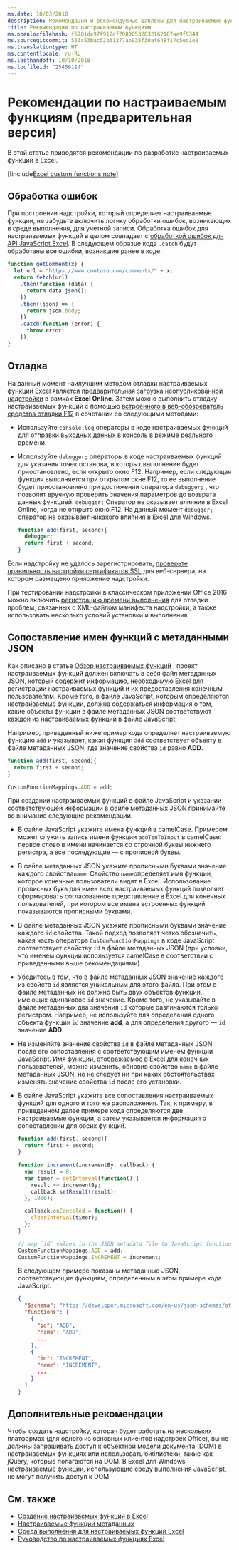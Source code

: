 ```yaml
---
ms.date: 10/03/2018
description: Рекомендации и рекомендуемые шаблоны для настраиваемых функций Excel.
title: Рекомендации по настраиваемым функциям
ms.openlocfilehash: f6781de97f912df70800532032162187ae9f9344
ms.sourcegitcommit: 563c53bac52b31277ab935f30af648f17c5ed1e2
ms.translationtype: HT
ms.contentlocale: ru-RU
ms.lasthandoff: 10/10/2018
ms.locfileid: "25459114"
---
```

# <a name="custom-functions-best-practices-preview"></a>Рекомендации по настраиваемым функциям (предварительная версия)

В этой статье приводятся рекомендации по разработке настраиваемых функций в Excel.

[!include[Excel custom functions note](../includes/excel-custom-functions-note.md)]

## <a name="error-handling"></a>Обработка ошибок

При построении надстройки, который определяет настраиваемые функции, не забудьте включить логику  обработки ошибок, возникающих в среде выполнения, для учетной записи. Обработка ошибок для настраиваемых функций  в целом совпадает с [обработкой ошибок для API JavaScript Excel](excel-add-ins-error-handling.md). В следующем образце кода `.catch` будут обработаны все ошибки, возникшие  ранее в коде.

```js
function getComment(x) {
  let url = "https://www.contoso.com/comments/" + x;
  return fetch(url)
    .then(function (data) {
      return data.json();
    })
    .then((json) => {
      return json.body;
    })
    .catch(function (error) {
      throw error;
    })
}
```

## <a name="debugging"></a>Отладка

На данный момент наилучшим методом отладки настраиваемых функций Excel является предварительная [загрузка неопубликованной надстройки](../testing/sideload-office-add-ins-for-testing.md) в рамках  **Excel Online**. Затем можно выполнить отладку настраиваемых функций с помощью [встроенного в веб-обозреватель средства отладки F12](../testing/debug-add-ins-in-office-online.md) в сочетании со следующими методами:

- Используйте `console.log` операторы в коде настраиваемых функций для отправки выходных данных в консоль в режиме реального времени.

- Используйте `debugger;` операторы в коде настраиваемых функций для указания точек останова, в которых выполнение будет приостановлено, если открыто окно F12. Например, если следующая функция выполняется при открытом окне F12, то ее выполнение будет приостановлено при достижении оператора `debugger;` , что  позволит вручную проверить значения параметров до возврата данных функцией. `debugger;` Оператор не оказывает влияния в Excel Online, когда не открыто окно F12. На данный момент `debugger;` оператор не оказывает никакого влияния в Excel для Windows.

    ```js
    function add(first, second){
      debugger;
      return first + second;
    }
    ```

Если надстройку не удалось зарегистрировать, [проверьте правильность настройки сертификатов SSL](https://github.com/OfficeDev/generator-office/blob/master/src/docs/ssl.md) для веб-сервера, на котором размещено приложение надстройки.

При тестировании надстройки в классическом приложении Office 2016 можно включить [регистрацию времени выполнения](../testing/troubleshoot-manifest.md#use-runtime-logging-to-debug-your-add-in) для отладки проблем, связанных с XML-файлом манифеста надстройки, а также использовать несколько условий установки и выполнения.

## <a name="mapping-function-names-to-json-metadata"></a>Сопоставление имен функций с метаданными JSON

Как описано в статье [Обзор настраиваемых функций](custom-functions-overview.md) , проект настраиваемых функций должен включать в себя файл метаданных JSON, который содержит информацию, необходимую Excel для регистрации настраиваемых функций и их предоставления конечным пользователям.  Кроме того, в файле JavaScript, которым определяются настраиваемые функции, должна содержаться информация о том, какие объекты функции в файле метаданных JSON соответствуют каждой из настраиваемых функций в файле JavaScript.

Например, приведенный ниже пример кода определяет настраиваемую функцию `add` и указывает, какая функция `add` соответствует объекту в файле метаданных JSON, где значение свойства `id` равно **ADD**.

```js
function add(first, second){
  return first + second;
}

CustomFunctionMappings.ADD = add;
```

При создании настраиваемых функций в файле JavaScript и указании соответствующей информации в файле метаданных JSON принимайте во внимание следующие рекомендации.

* В файле JavaScript укажите имена функций в camelCase. Примером может служить запись имени функции `addTenToInput` в camelCase: первое слово в имени начинается со строчной буквы нижнего регистра, а все последующие — с прописной буквы.

* В файле метаданных JSON укажите прописными буквами значение каждого  свойства`name`.  Свойство `name`определяет имя функции, которое конечные пользователи видят в Excel. Использование прописных букв для имен всех настраиваемых функций позволяет сформировать согласованное представление в Excel для конечных пользователей, при котором все имена встроенных функций показываются прописными буквами.

* В файле метаданных JSON укажите прописными буквами значение каждого  `id` свойства. Такой подход позволяет четко обозначить, какая часть оператора `CustomFunctionMappings` в коде JavaScript соответствует свойству  `id` в  файле метаданных JSON (при условии, что именем функции используется camelCase в соответствии с приведенными выше рекомендациями).

* Убедитесь в том, что в файле метаданных JSON значение каждого из свойств `id`  является уникальным для этого файла. При этом в файле метаданных не должно быть двух объектов функции, имеющих одинаковое `id` значение. Кроме того, не указывайте в файле метаданных два значения `id` которые различаются только регистром.  Например, не используйте для определения одного объекта функции `id` значение **add**, а для определения другого — `id` значение **ADD**.

* Не изменяйте значение свойства  `id` в файле метаданных JSON после его сопоставления с соответствующим именем функции JavaScript. Имя функции, отображаемое в Excel для конечных пользователей, можно изменить, обновив свойство `name` в файле метаданных JSON, но не следует ни при каких обстоятельствах изменять значение свойства `id` после его установки.

* В файле JavaScript укажите все сопоставления настраиваемых функций для одного и того же расположения. Так, к примеру, в приведенном далее примере кода определяются две настраиваемые функции, а затем указывается информация о сопоставлении для обеих функций.

    ```js
    function add(first, second){
      return first + second;
    }

    function increment(incrementBy, callback) {
      var result = 0;
      var timer = setInterval(function() {
        result += incrementBy;
        callback.setResult(result);
      }, 1000);

      callback.onCanceled = function() {
        clearInterval(timer);
      };
    }

    // map `id` values in the JSON metadata file to JavaScript function names
    CustomFunctionMappings.ADD = add;
    CustomFunctionMappings.INCREMENT = increment;
    ```

    В следующем примере показаны метаданные JSON, соответствующие функциям, определенным в этом примере кода JavaScript.

    ```json
    {
      "$schema": "https://developer.microsoft.com/en-us/json-schemas/office-js/custom-functions.schema.json",
      "functions": [
        {
          "id": "ADD",
          "name": "ADD",
          ...
        },
        {
          "id": "INCREMENT",
          "name": "INCREMENT",
          ...
        }
      ]
    }
    ```

## <a name="additional-considerations"></a>Дополнительные рекомендации

Чтобы создать надстройку, которая будет работать на нескольких платформах (для одного из основных клиентов надстроек Office), вы не должны запрашивать доступ к объектной модели документа (DOM) в настраиваемых функциях или использовать библиотеки, такие как jQuery, которые полагаются на DOM. В Excel для Windows настраиваемые функции, использующие [среду выполнения JavaScript](custom-functions-runtime.md), не могут получить доступ к DOM.

## <a name="see-also"></a>См. также

* [Создание настраиваемых функций в Excel](custom-functions-overview.md)
* [Настраиваемые функции метаданных](custom-functions-json.md)
* [Среда выполнения для настраиваемых функций Excel](custom-functions-runtime.md)
* [Руководство по настраиваемых функциях Excel](excel-tutorial-custom-functions.md)
